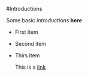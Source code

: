 #Introductions

Some basic *introductions* **here**

- First item
- Second item
- Thirs item

  This is a [link](google.com)

  
